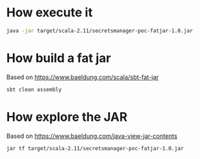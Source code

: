 # How execute it

```bash
java -jar target/scala-2.11/secretsmanager-poc-fatjar-1.0.jar
```

# How build a fat jar

Based on https://www.baeldung.com/scala/sbt-fat-jar

```bash
sbt clean assembly
```

# How explore the JAR

Based on https://www.baeldung.com/java-view-jar-contents

```bash
jar tf target/scala-2.11/secretsmanager-poc-fatjar-1.0.jar  
```